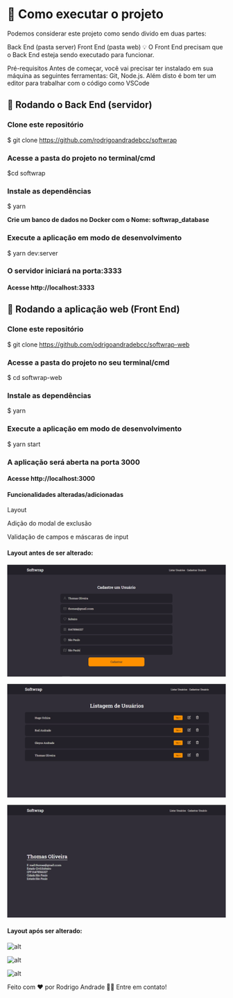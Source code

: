 # 🚀 Como executar o projeto
Podemos considerar este projeto como sendo divido em duas partes:

Back End (pasta server)
Front End (pasta web)
💡 O Front End precisam que o Back End esteja sendo executado para funcionar.

Pré-requisitos
Antes de começar, você vai precisar ter instalado em sua máquina as seguintes ferramentas: Git, Node.js. Além disto é bom ter um editor para trabalhar com o código como VSCode

## 🎲 Rodando o Back End (servidor)
### Clone este repositório
$ git clone https://github.com/rodrigoandradebcc/softwrap

### Acesse a pasta do projeto no terminal/cmd
$cd softwrap

### Instale as dependências
$ yarn

<b>Crie um banco de dados no Docker com o Nome: softwrap_database</b>

### Execute a aplicação em modo de desenvolvimento
$ yarn dev:server

### O servidor iniciará na porta:3333
#### Acesse http://localhost:3333


## 🧭 Rodando a aplicação web (Front End)
### Clone este repositório
$ git clone https://github.com/odrigoandradebcc/softwrap-web

### Acesse a pasta do projeto no seu terminal/cmd
$ cd softwrap-web

### Instale as dependências
$ yarn

### Execute a aplicação em modo de desenvolvimento
$ yarn start

### A aplicação será aberta na porta 3000
#### Acesse http://localhost:3000

#### Funcionalidades alteradas/adicionadas
<p>Layout</p>
<p>Adição do modal de exclusão</p>
<p>Validação de campos e máscaras de input</p>

#### Layout antes de ser alterado:
![alt](https://github.com/rodrigoandradebcc/softwrap-web/blob/master/github/print2.png)

![alt](https://github.com/rodrigoandradebcc/softwrap-web/blob/master/github/print3.png)

![alt](https://github.com/rodrigoandradebcc/softwrap-web/blob/master/github/print4.png)

#### Layout após ser alterado:
![alt](https://imgur.com/8ZIGVNS) 

![alt](https://imgur.com/Hchab0J) 

![alt](https://imgur.com/4LJYzIr) 


Feito com ❤️ por Rodrigo Andrade 👋🏽 Entre em contato!
